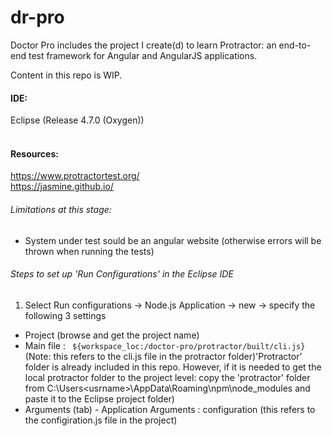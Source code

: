 # dr-pro
Doctor Pro includes the project I create(d) to learn Protractor: an end-to-end test framework for Angular and AngularJS applications. 

Content in this repo is WIP.

#### IDE: <br>
  Eclipse (Release 4.7.0 (Oxygen))<br><br>
#### Resources: <br>
  https://www.protractortest.org/ <br>
  https://jasmine.github.io/ <br>
  
  ###### Limitations at this stage:<br>
  * System under test sould be an angular website (otherwise errors will be thrown when running the tests)
  
  ###### Steps to set up 'Run Configurations' in the Eclipse IDE
  
  1. Select Run configurations -> Node.js Application -> <right click> new -> specify the following 3 settings
  - Project (browse and get the project name)
  - Main file : ``` ${workspace_loc:/doctor-pro/protractor/built/cli.js}``` (Note: this refers to the cli.js file in the protractor folder)'Protractor' folder is already included in this repo. However, if it is needed to get the local protractor folder to the project level: copy the 'protractor' folder from C:\Users\<usrname>\AppData\Roaming\npm\node_modules and paste it to the Eclipse project folder)
  - Arguments (tab) - Application Arguments : configuration (this refers to the configiration.js file in the project)  
  
  




